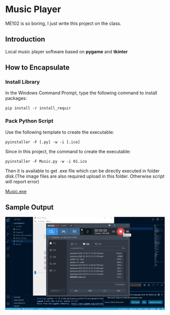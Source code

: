 # Music Player

ME102 is so boring, I just write this project on the class.

## Introduction

Local music player software based on **pygame** and **tkinter**

## How to Encapsulate

### Install Library

In the Windows Command Prompt, type the following command to install packages:

```
pip install -r install_requir
```

### Pack Python Script

Use the following template to create the executable:

```
pyinstaller -F [.py] -w -i [.ico]
```

Since in this project, the command to create the executable:

```
pyinstaller -F Music.py -w -i 01.ico
```

Then it is available to get .exe file which can be directly executed in folder *disk*.(The image files are also required upload in this folder. Otherwise script will report error)

[Music.exe](/disk/Music.exe)

## Sample Output

![Sample Music Player](/Music-example.gif)
